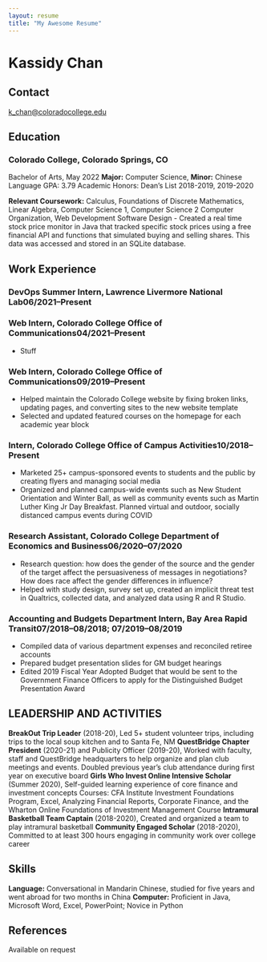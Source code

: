 ```yaml
---
layout: resume
title: "My Awesome Resume"
---
```


# Kassidy Chan

## Contact 
k_chan@coloradocollege.edu

## Education
### **Colorado College**, Colorado Springs, CO
Bachelor of Arts, May 2022
**Major:** Computer Science, **Minor:** Chinese Language GPA: 3.79
Academic Honors: Dean’s List 2018-2019, 2019-2020

**Relevant Coursework:** Calculus, Foundations of Discrete Mathematics, Linear Algebra, Computer Science 1, Computer Science 2 
Computer Organization, Web Development
Software Design - Created a real time stock price monitor in Java that tracked specific stock prices using a free financial API and functions that simulated buying and selling shares. This data was accessed and stored in an SQLite database.

## Work Experience

### **DevOps Summer Intern,** Lawrence Livermore National Lab<span>06/2021&ndash;Present</span>

### **Web Intern,** Colorado College Office of Communications<span>04/2021&ndash;Present</span>

- Stuff

### **Web Intern,** Colorado College Office of Communications<span>09/2019&ndash;Present</span>

- Helped maintain the Colorado College website by fixing broken links, updating pages, and converting sites to the new website template
- Selected and updated featured courses on the homepage for each academic year block

### **Intern,** Colorado College Office of Campus Activities<span>10/2018&ndash;Present</span>
- Marketed 25+ campus-sponsored events to students and the public by creating flyers and managing social media
- Organized and planned campus-wide events such as New Student Orientation and Winter Ball, as well as community events such as Martin Luther King Jr Day Breakfast. Planned virtual and outdoor, socially distanced campus events during COVID

### **Research Assistant,** Colorado College Department of Economics and Business<span>06/2020&ndash;07/2020</span>
- Research question: how does the gender of the source and the gender of the target affect the persuasiveness of messages in negotiations? How does race affect the gender differences in influence?
- Helped with study design, survey set up, created an implicit threat test in Qualtrics, collected data, and analyzed data using R and R Studio.

### **Accounting and Budgets Department Intern,** Bay Area Rapid Transit<span>07/2018&ndash;08/2018</span>; <span>07/2019&ndash;08/2019</span>

- Compiled data of various department expenses and reconciled retiree accounts
- Prepared budget presentation slides for GM budget hearings
- Edited 2019 Fiscal Year Adopted Budget that would be sent to the Government Finance Officers to apply for the Distinguished Budget Presentation Award

## LEADERSHIP AND ACTIVITIES 

**BreakOut Trip Leader** (2018-20), Led 5+ student volunteer trips, including trips to the local soup kitchen and to Santa Fe, NM 
**QuestBridge Chapter President** (2020-21) and Publicity Officer (2019-20), Worked with faculty, staff and QuestBridge headquarters to help organize and plan club meetings and events. Doubled previous year’s club attendance during first year on executive board
**Girls Who Invest Online Intensive Scholar** (Summer 2020),  Self-guided learning experience of core finance and investment concepts Courses: CFA Institute Investment Foundations Program, Excel, Analyzing Financial Reports, Corporate Finance, and the Wharton Online Foundations of Investment Management Course
**Intramural Basketball Team Captain** (2018-2020), Created and organized a team to play intramural basketball
**Community Engaged Scholar** (2018-2020), Committed to at least 300 hours engaging in community work over college career

## Skills

**Language:** Conversational in Mandarin Chinese, studied for five years and went abroad for two months in China
**Computer:** Proficient in Java, Microsoft Word, Excel, PowerPoint; Novice in Python

## References

Available on request
